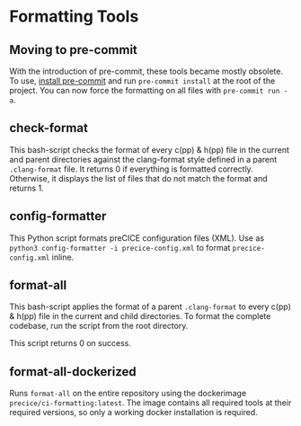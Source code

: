 # Formatting Tools

## Moving to pre-commit

With the introduction of pre-commit, these tools became mostly obsolete.
To use, [install pre-commit](https://pre-commit.com/#install) and run `pre-commit install` at the root of the project.
You can now force the formatting on all files with `pre-commit run -a`.

## check-format

This bash-script checks the format of every c(pp) & h(pp) file in the current and parent directories against the clang-format style defined in a parent `.clang-format` file.
It returns 0 if everything is formatted correctly.
Otherwise, it displays the list of files that do not match the format and returns 1.

## config-formatter

This Python script formats preCICE configuration files (XML). Use as `python3 config-formatter -i precice-config.xml` to format `precice-config.xml` inline.

## format-all

This bash-script applies the format of a parent `.clang-format` to every c(pp) & h(pp) file in the current and child directories. To format the complete codebase, run the script from the root directory.

This script returns 0 on success.

## format-all-dockerized

Runs `format-all` on the entire repository using the dockerimage `precice/ci-formatting:latest`.
The image contains all required tools at their required versions, so only a working docker installation is required.
